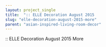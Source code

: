 ```yaml
---
layout: project_single
title:  ":: ELLE Decoration August 2015                                                                                                                                                                                 More"
slug: "elle-decoration-august-2015-more"
parent: "asian-inspired-living-room-decor"
---
```

:: ELLE Decoration August 2015                                                                                                                                                                                 More